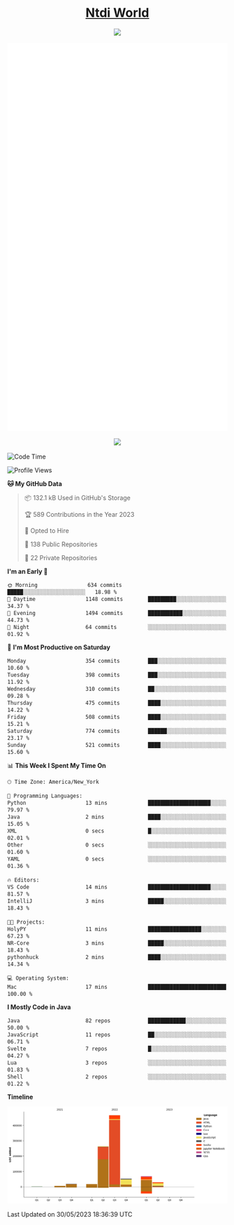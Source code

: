 <h1 align="center"><a href="https://www.ntdi.world">Ntdi World</a></h1>
<p align="center">
  <a href="https://github.com/n-tdi"><img src="https://readme-typing-svg.herokuapp.com?lines=FullStack+Developer;Web+Developer;Open-Source+Enthusiast;Java+Developer;Spigot-API%20Developer;&center=true&width=500&height=50"></a>
</p>

<div align="center">
  <img src="/github-metrics.svg"></img>
  
  <img src="https://komarev.com/ghpvc/?username=n-tdi&color=green"></img>
</div>

<!-- May use later.. idk -->
<!-- <a href="http://www.github.com/n-tdi"><img src="https://github-readme-stats.vercel.app/api?username=n-tdi&show_icons=true&hide=&count_private=true&title_color=0891b2&text_color=ffffff&icon_color=0891b2&bg_color=1c1917&hide_border=true&show_icons=true" alt="n-tdi's GitHub stats" /></a> -->

<!--START_SECTION:waka-->
![Code Time](http://img.shields.io/badge/Code%20Time-248%20hrs%208%20mins-blue)

![Profile Views](http://img.shields.io/badge/Profile%20Views-3-blue)

**🐱 My GitHub Data** 

> 📦 132.1 kB Used in GitHub's Storage 
 > 
> 🏆 589 Contributions in the Year 2023
 > 
> 💼 Opted to Hire
 > 
> 📜 138 Public Repositories 
 > 
> 🔑 22 Private Repositories 
 > 
**I'm an Early 🐤** 

```text
🌞 Morning                634 commits         █████░░░░░░░░░░░░░░░░░░░░   18.98 % 
🌆 Daytime                1148 commits        █████████░░░░░░░░░░░░░░░░   34.37 % 
🌃 Evening                1494 commits        ███████████░░░░░░░░░░░░░░   44.73 % 
🌙 Night                  64 commits          ░░░░░░░░░░░░░░░░░░░░░░░░░   01.92 % 
```
📅 **I'm Most Productive on Saturday** 

```text
Monday                   354 commits         ███░░░░░░░░░░░░░░░░░░░░░░   10.60 % 
Tuesday                  398 commits         ███░░░░░░░░░░░░░░░░░░░░░░   11.92 % 
Wednesday                310 commits         ██░░░░░░░░░░░░░░░░░░░░░░░   09.28 % 
Thursday                 475 commits         ████░░░░░░░░░░░░░░░░░░░░░   14.22 % 
Friday                   508 commits         ████░░░░░░░░░░░░░░░░░░░░░   15.21 % 
Saturday                 774 commits         ██████░░░░░░░░░░░░░░░░░░░   23.17 % 
Sunday                   521 commits         ████░░░░░░░░░░░░░░░░░░░░░   15.60 % 
```


📊 **This Week I Spent My Time On** 

```text
🕑︎ Time Zone: America/New_York

💬 Programming Languages: 
Python                   13 mins             ████████████████████░░░░░   79.97 % 
Java                     2 mins              ████░░░░░░░░░░░░░░░░░░░░░   15.05 % 
XML                      0 secs              █░░░░░░░░░░░░░░░░░░░░░░░░   02.01 % 
Other                    0 secs              ░░░░░░░░░░░░░░░░░░░░░░░░░   01.60 % 
YAML                     0 secs              ░░░░░░░░░░░░░░░░░░░░░░░░░   01.36 % 

🔥 Editors: 
VS Code                  14 mins             ████████████████████░░░░░   81.57 % 
IntelliJ                 3 mins              █████░░░░░░░░░░░░░░░░░░░░   18.43 % 

🐱‍💻 Projects: 
HolyPY                   11 mins             █████████████████░░░░░░░░   67.23 % 
NR-Core                  3 mins              █████░░░░░░░░░░░░░░░░░░░░   18.43 % 
pythonhuck               2 mins              ████░░░░░░░░░░░░░░░░░░░░░   14.34 % 

💻 Operating System: 
Mac                      17 mins             █████████████████████████   100.00 % 
```

**I Mostly Code in Java** 

```text
Java                     82 repos            ████████████░░░░░░░░░░░░░   50.00 % 
JavaScript               11 repos            ██░░░░░░░░░░░░░░░░░░░░░░░   06.71 % 
Svelte                   7 repos             █░░░░░░░░░░░░░░░░░░░░░░░░   04.27 % 
Lua                      3 repos             ░░░░░░░░░░░░░░░░░░░░░░░░░   01.83 % 
Shell                    2 repos             ░░░░░░░░░░░░░░░░░░░░░░░░░   01.22 % 
```



**Timeline**

![Lines of Code chart](https://raw.githubusercontent.com/n-tdi/n-tdi/main/assets/bar_graph.png)


 Last Updated on 30/05/2023 18:36:39 UTC
<!--END_SECTION:waka-->
